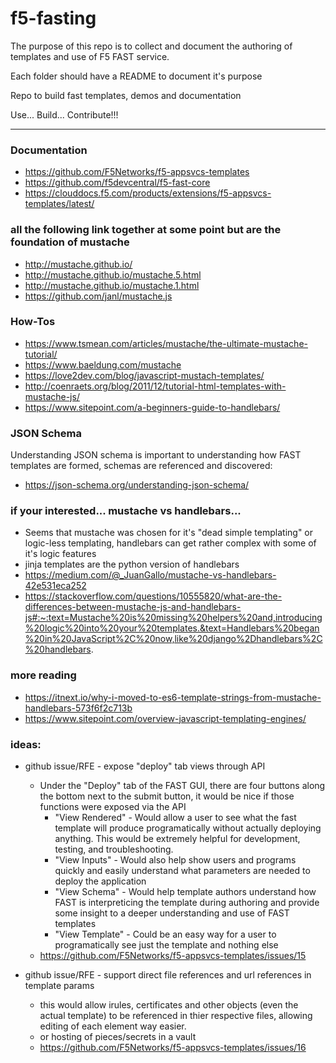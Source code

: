 # f5-fasting

The purpose of this repo is to collect and document the authoring of templates and use of F5 FAST service.

Each folder should have a README to document it's purpose

Repo to build fast templates, demos and documentation

Use... Build... Contribute!!!

---

### Documentation

- https://github.com/F5Networks/f5-appsvcs-templates
- https://github.com/f5devcentral/f5-fast-core
- https://clouddocs.f5.com/products/extensions/f5-appsvcs-templates/latest/

### all the following link together at some point but are the foundation of mustache

- http://mustache.github.io/
- http://mustache.github.io/mustache.5.html
- http://mustache.github.io/mustache.1.html
- https://github.com/janl/mustache.js


### How-Tos

- https://www.tsmean.com/articles/mustache/the-ultimate-mustache-tutorial/
- https://www.baeldung.com/mustache
- https://love2dev.com/blog/javascript-mustach-templates/
- http://coenraets.org/blog/2011/12/tutorial-html-templates-with-mustache-js/
- https://www.sitepoint.com/a-beginners-guide-to-handlebars/

### JSON Schema

Understanding JSON schema is important to understanding how FAST templates are formed, schemas are referenced and discovered:

- https://json-schema.org/understanding-json-schema/

### if your interested... mustache vs handlebars...

- Seems that mustache was chosen for it's "dead simple templating" or logic-less templating, handlebars can get rather complex with some of it's logic features
- jinja templates are the python version of handlebars
- https://medium.com/@_JuanGallo/mustache-vs-handlebars-42e531eca252
- https://stackoverflow.com/questions/10555820/what-are-the-differences-between-mustache-js-and-handlebars-js#:~:text=Mustache%20is%20missing%20helpers%20and,introducing%20logic%20into%20your%20templates.&text=Handlebars%20began%20in%20JavaScript%2C%20now,like%20django%2Dhandlebars%2C%20handlebars.

### more reading

- https://itnext.io/why-i-moved-to-es6-template-strings-from-mustache-handlebars-573f6f2c713b
- https://www.sitepoint.com/overview-javascript-templating-engines/

### ideas:

- github issue/RFE - expose "deploy" tab views through API 
    - Under the "Deploy" tab of the FAST GUI, there are four buttons along the bottom next to the submit button, it would be nice if those functions were exposed via the API
        - "View Rendered" - Would allow a user to see what the fast template will produce programatically without actually deploying anything.  This would be extremely helpful for development, testing, and troubleshooting.
        - "View Inputs" - Would also help show users and programs quickly and easily understand what parameters are needed to deploy the application
        - "View Schema" - Would help template authors understand how FAST is interpreticing the template during authoring and provide some insight to a deeper understanding and use of FAST templates
        - "View Template" - Could be an easy way for a user to programatically see just the template and nothing else
    - https://github.com/F5Networks/f5-appsvcs-templates/issues/15


- github issue/RFE - support direct file references and url references in template params
    - this would allow irules, certificates and other objects (even the actual template) to be referenced in thier respective files, allowing editing of each element way easier.
    - or hosting of pieces/secrets in a vault
    - https://github.com/F5Networks/f5-appsvcs-templates/issues/16